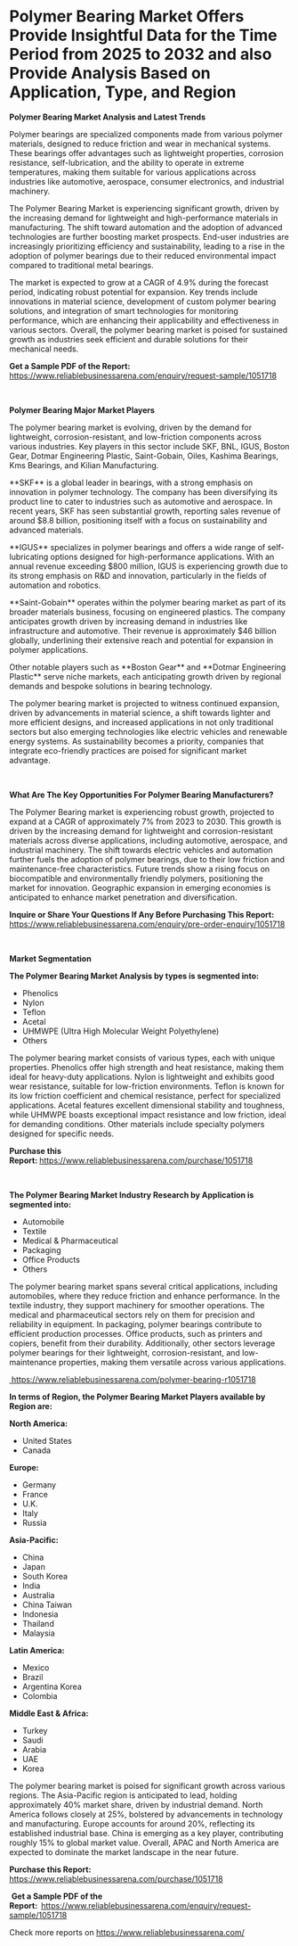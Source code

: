 <p><h1>Polymer Bearing Market Offers Provide Insightful Data for the Time Period from 2025 to 2032 and also Provide Analysis Based on Application, Type, and Region</h1></p><p><strong>Polymer Bearing Market Analysis and Latest Trends</strong></p>
<p><p>Polymer bearings are specialized components made from various polymer materials, designed to reduce friction and wear in mechanical systems. These bearings offer advantages such as lightweight properties, corrosion resistance, self-lubrication, and the ability to operate in extreme temperatures, making them suitable for various applications across industries like automotive, aerospace, consumer electronics, and industrial machinery.</p><p>The Polymer Bearing Market is experiencing significant growth, driven by the increasing demand for lightweight and high-performance materials in manufacturing. The shift toward automation and the adoption of advanced technologies are further boosting market prospects. End-user industries are increasingly prioritizing efficiency and sustainability, leading to a rise in the adoption of polymer bearings due to their reduced environmental impact compared to traditional metal bearings.</p><p>The market is expected to grow at a CAGR of 4.9% during the forecast period, indicating robust potential for expansion. Key trends include innovations in material science, development of custom polymer bearing solutions, and integration of smart technologies for monitoring performance, which are enhancing their applicability and effectiveness in various sectors. Overall, the polymer bearing market is poised for sustained growth as industries seek efficient and durable solutions for their mechanical needs.</p></p>
<p><strong>Get a Sample PDF of the Report:&nbsp;</strong> <a href="https://www.reliablebusinessarena.com/enquiry/request-sample/1051718?utm_campaign=2534&utm_medium=2&utm_source=Github&utm_content=ia&utm_term=20022025&utm_id=polymer-bearing">https://www.reliablebusinessarena.com/enquiry/request-sample/1051718</a></p>
<p>&nbsp;</p>
<p><strong>Polymer Bearing Major Market Players</strong></p>
<p><p>The polymer bearing market is evolving, driven by the demand for lightweight, corrosion-resistant, and low-friction components across various industries. Key players in this sector include SKF, BNL, IGUS, Boston Gear, Dotmar Engineering Plastic, Saint-Gobain, Oiles, Kashima Bearings, Kms Bearings, and Kilian Manufacturing.</p><p>**SKF** is a global leader in bearings, with a strong emphasis on innovation in polymer technology. The company has been diversifying its product line to cater to industries such as automotive and aerospace. In recent years, SKF has seen substantial growth, reporting sales revenue of around $8.8 billion, positioning itself with a focus on sustainability and advanced materials.</p><p>**IGUS** specializes in polymer bearings and offers a wide range of self-lubricating options designed for high-performance applications. With an annual revenue exceeding $800 million, IGUS is experiencing growth due to its strong emphasis on R&D and innovation, particularly in the fields of automation and robotics.</p><p>**Saint-Gobain** operates within the polymer bearing market as part of its broader materials business, focusing on engineered plastics. The company anticipates growth driven by increasing demand in industries like infrastructure and automotive. Their revenue is approximately $46 billion globally, underlining their extensive reach and potential for expansion in polymer applications.</p><p>Other notable players such as **Boston Gear** and **Dotmar Engineering Plastic** serve niche markets, each anticipating growth driven by regional demands and bespoke solutions in bearing technology.</p><p>The polymer bearing market is projected to witness continued expansion, driven by advancements in material science, a shift towards lighter and more efficient designs, and increased applications in not only traditional sectors but also emerging technologies like electric vehicles and renewable energy systems. As sustainability becomes a priority, companies that integrate eco-friendly practices are poised for significant market advantage.</p></p>
<p>&nbsp;</p>
<p><strong>What Are The Key Opportunities For Polymer Bearing Manufacturers?</strong></p>
<p><p>The Polymer Bearing market is experiencing robust growth, projected to expand at a CAGR of approximately 7% from 2023 to 2030. This growth is driven by the increasing demand for lightweight and corrosion-resistant materials across diverse applications, including automotive, aerospace, and industrial machinery. The shift towards electric vehicles and automation further fuels the adoption of polymer bearings, due to their low friction and maintenance-free characteristics. Future trends show a rising focus on biocompatible and environmentally friendly polymers, positioning the market for innovation. Geographic expansion in emerging economies is anticipated to enhance market penetration and diversification.</p></p>
<p><strong>Inquire or Share Your Questions If Any Before Purchasing This Report:</strong> <a href="https://www.reliablebusinessarena.com/enquiry/pre-order-enquiry/1051718?utm_campaign=2534&utm_medium=2&utm_source=Github&utm_content=ia&utm_term=20022025&utm_id=polymer-bearing">https://www.reliablebusinessarena.com/enquiry/pre-order-enquiry/1051718</a></p>
<p>&nbsp;</p>
<p><strong>Market Segmentation</strong></p>
<p><strong>The Polymer Bearing Market Analysis by types is segmented into:</strong></p>
<p><ul><li>Phenolics</li><li>Nylon</li><li>Teflon</li><li>Acetal</li><li>UHMWPE (Ultra High Molecular Weight Polyethylene)</li><li>Others</li></ul></p>
<p><p>The polymer bearing market consists of various types, each with unique properties. Phenolics offer high strength and heat resistance, making them ideal for heavy-duty applications. Nylon is lightweight and exhibits good wear resistance, suitable for low-friction environments. Teflon is known for its low friction coefficient and chemical resistance, perfect for specialized applications. Acetal features excellent dimensional stability and toughness, while UHMWPE boasts exceptional impact resistance and low friction, ideal for demanding conditions. Other materials include specialty polymers designed for specific needs.</p></p>
<p><strong>Purchase this Report:&nbsp;</strong><a href="https://www.reliablebusinessarena.com/purchase/1051718?utm_campaign=2534&utm_medium=2&utm_source=Github&utm_content=ia&utm_term=20022025&utm_id=polymer-bearing">https://www.reliablebusinessarena.com/purchase/1051718</a></p>
<p>&nbsp;</p>
<p><strong>The Polymer Bearing Market Industry Research by Application is segmented into:</strong></p>
<p><ul><li>Automobile</li><li>Textile</li><li>Medical & Pharmaceutical</li><li>Packaging</li><li>Office Products</li><li>Others</li></ul></p>
<p><p>The polymer bearing market spans several critical applications, including automobiles, where they reduce friction and enhance performance. In the textile industry, they support machinery for smoother operations. The medical and pharmaceutical sectors rely on them for precision and reliability in equipment. In packaging, polymer bearings contribute to efficient production processes. Office products, such as printers and copiers, benefit from their durability. Additionally, other sectors leverage polymer bearings for their lightweight, corrosion-resistant, and low-maintenance properties, making them versatile across various applications.</p></p>
<p><a href="https://www.reliablebusinessarena.com/polymer-bearing-r1051718?utm_campaign=2534&utm_medium=2&utm_source=Github&utm_content=ia&utm_term=20022025&utm_id=polymer-bearing">&nbsp;https://www.reliablebusinessarena.com/polymer-bearing-r1051718</a></p>
<p><strong>In terms of Region, the Polymer Bearing Market Players available by Region are:</strong></p>
<p>
    <p> <strong> North America: </strong>
        <ul>
            <li>United States</li>
            <li>Canada</li>
        </ul>
        </p> 
    <p> <strong> Europe: </strong>
        <ul>
            <li>Germany</li>
            <li>France</li>
            <li>U.K.</li>
            <li>Italy</li>
            <li>Russia</li>
        </ul>
        </p> 
    <p> <strong> Asia-Pacific: </strong>
        <ul>
            <li>China</li>
            <li>Japan</li>
            <li>South Korea</li>
            <li>India</li>
            <li>Australia</li>
            <li>China Taiwan</li>
            <li>Indonesia</li>
            <li>Thailand</li>
            <li>Malaysia</li>
        </ul>
        </p> 
    <p> <strong> Latin America: </strong>
        <ul>
            <li>Mexico</li>
            <li>Brazil</li>
            <li>Argentina Korea</li>
            <li>Colombia</li>
        </ul>
        </p> 
    <p> <strong> Middle East & Africa: </strong>
        <ul>
            <li>Turkey</li>
            <li>Saudi</li>
            <li>Arabia</li>
            <li>UAE</li>
            <li>Korea</li>
        </ul>
    </p>
    </p>
<p><p>The polymer bearing market is poised for significant growth across various regions. The Asia-Pacific region is anticipated to lead, holding approximately 40% market share, driven by industrial demand. North America follows closely at 25%, bolstered by advancements in technology and manufacturing. Europe accounts for around 20%, reflecting its established industrial base. China is emerging as a key player, contributing roughly 15% to global market value. Overall, APAC and North America are expected to dominate the market landscape in the near future.</p></p>
<p><strong>Purchase this Report: </strong><a href="https://www.reliablebusinessarena.com/purchase/1051718?utm_campaign=2534&utm_medium=2&utm_source=Github&utm_content=ia&utm_term=20022025&utm_id=polymer-bearing">https://www.reliablebusinessarena.com/purchase/1051718</a></p>
<p>&nbsp;<strong>Get a Sample PDF of the Report:&nbsp;&nbsp;</strong><a href="https://www.reliablebusinessarena.com/enquiry/request-sample/1051718?utm_campaign=2534&utm_medium=2&utm_source=Github&utm_content=ia&utm_term=20022025&utm_id=polymer-bearing">https://www.reliablebusinessarena.com/enquiry/request-sample/1051718</a></p>
<p><strong></strong></p>
<p>Check more reports on <a href="https://www.reliablebusinessarena.com/?utm_campaign=2534&utm_medium=2&utm_source=Github&utm_content=ia&utm_term=20022025&utm_id=polymer-bearing">https://www.reliablebusinessarena.com/</a></p>